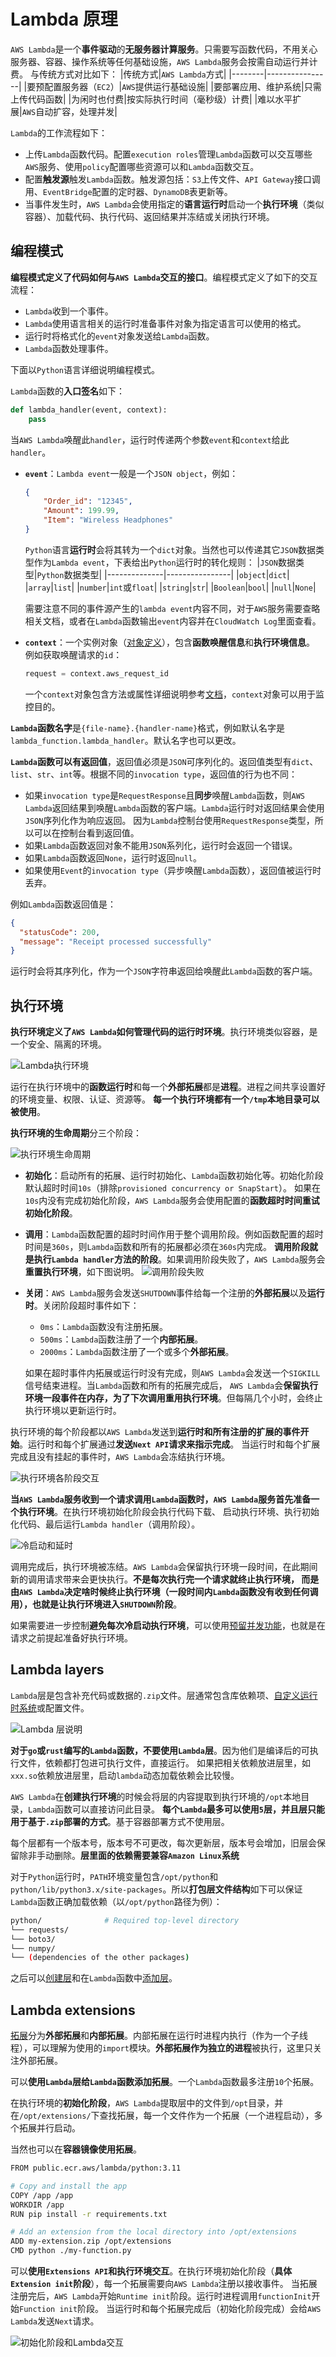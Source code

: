 # Lambda 原理
`AWS Lambda`是一个**事件驱动**的**无服务器计算服务**。只需要写函数代码，不用关心服务器、容器、操作系统等任何基础设施，`AWS Lambda`服务会按需自动运行并计费。
与传统方式对比如下：
|传统方式|`AWS Lambda`方式|
|--------|----------------|
|要预配置服务器（`EC2`）|`AWS`提供运行基础设施|
|要部署应用、维护系统|只需上传代码函数|
|为闲时也付费|按实际执行时间（毫秒级）计费|
|难以水平扩展|`AWS`自动扩容，处理并发|

`Lambda`的工作流程如下：
+ 上传`Lambda`函数代码。配置`execution roles`管理`Lambda`函数可以交互哪些`AWS`服务、使用`policy`配置哪些资源可以和`Lambda`函数交互。
+ 配置**触发源**触发`Lambda`函数。触发源包括：`S3`上传文件、`API Gateway`接口调用、`EventBridge`配置的定时器、`DynamoDB`表更新等。
+ 当事件发生时，`AWS Lambda`会使用指定的**语言运行时**启动一个**执行环境**（类似容器）、加载代码、执行代码、返回结果并冻结或关闭执行环境。

## 编程模式
**编程模式定义了代码如何与`AWS Lambda`交互的接口**。编程模式定义了如下的交互流程：
+ `Lambda`收到一个事件。
+ `Lambda`使用语言相关的运行时准备事件对象为指定语言可以使用的格式。
+ 运行时将格式化的`event`对象发送给`Lambda`函数。
+ `Lambda`函数处理事件。

下面以`Python`语言详细说明编程模式。

`Lambda`函数的**入口签名**如下：
```python
def lambda_handler(event, context):
    pass
```
当`AWS Lambda`唤醒此`handler`，运行时传递两个参数`event`和`context`给此`handler`。
+ **`event`**：`Lambda event`一般是一个`JSON object`，例如：
  ```json
  {
      "Order_id": "12345",
      "Amount": 199.99,
      "Item": "Wireless Headphones"
  }
  ```
  `Python`语言**运行时**会将其转为一个`dict`对象。当然也可以传递其它`JSON`数据类型作为`Lambda event`，下表给出`Python`运行时的转化规则：
    |`JSON`数据类型|`Python`数据类型|
    |--------------|----------------|
    |`object`|`dict`|
    |`array`|`list`|
    |`number`|`int`或`float`|
    |`string`|`str`|
    |`Boolean`|`bool`|
    |`null`|`None`|
  
  需要注意不同的事件源产生的`lambda event`内容不同，对于`AWS`服务需要查略相关文档，或者在`Lambda`函数输出`event`内容并在`CloudWatch Log`里面查看。
+ **`context`**：一个实例对象（[对象定义](https://github.com/aws/aws-lambda-python-runtime-interface-client/blob/main/awslambdaric/lambda_context.py)），包含**函数唤醒信息**和**执行环境信息**。
  例如获取唤醒请求的`id`：
  ```python
  request = context.aws_request_id
  ```
  一个`context`对象包含方法或属性详细说明参考[文档](https://docs.aws.amazon.com/lambda/latest/dg/python-context.html)，`context`对象可以用于监控目的。

**`Lambda`函数名字**是`{file-name}.{handler-name}`格式，例如默认名字是`lambda_function.lambda_handler`。默认名字也可以更改。

**`Lambda`函数可以有返回值**，返回值必须是`JSON`可序列化的。返回值类型有`dict`、`list`、`str`、`int`等。根据不同的`invocation type`，返回值的行为也不同：
+ 如果`invocation type`是`RequestResponse`且**同步**唤醒`Lambda`函数，则`AWS Lambda`返回结果到唤醒`Lambda`函数的客户端。`Lambda`运行时对返回结果会使用`JSON`序列化作为响应返回。
  因为`Lambda`控制台使用`RequestResponse`类型，所以可以在控制台看到返回值。
+ 如果`Lambda`函数返回对象不能用`JSON`系列化，运行时会返回一个错误。
+ 如果`Lambda`函数返回`None`，运行时返回`null`。
+ 如果使用`Event`的`invocation type`（异步唤醒`Lambda`函数），返回值被运行时丢弃。

例如`Lambda`函数返回值是：
```json
{
  "statusCode": 200,
  "message": "Receipt processed successfully"
}
```
运行时会将其序列化，作为一个`JSON`字符串返回给唤醒此`Lambda`函数的客户端。

## 执行环境
**执行环境定义了`AWS Lambda`如何管理代码的运行时环境**。执行环境类似容器，是一个安全、隔离的环境。

![Lambda执行环境](./images/执行环境.png)

运行在执行环境中的**函数运行时**和每一个**外部拓展**都是**进程**。进程之间共享设置好的环境变量、权限、认证、资源等。
**每一个执行环境都有一个`/tmp`本地目录可以被使用**。

**执行环境的生命周期**分三个阶段：

![执行环境生命周期](./images/执行环境生命周期.png)

+ **初始化**：启动所有的拓展、运行时初始化、`Lambda`函数初始化等。初始化阶段默认超时时间`10s`（排除`provisioned concurrency or SnapStart`）。
  如果在`10s`内没有完成初始化阶段，`AWS Lambda`服务会使用配置的**函数超时时间重试初始化阶段**。
+ **调用**：`Lambda`函数配置的超时时间作用于整个调用阶段。例如函数配置的超时时间是`360s`，则`Lambda`函数和所有的拓展都必须在`360s`内完成。
  **调用阶段就是执行`Lambda handler`方法的阶段**。如果调用阶段失败了，`AWS Lambda`服务会**重置执行环境**，如下图说明。
  ![调用阶段失败](./images/调用阶段失败.png)
+ **关闭**：`AWS Lambda`服务会发送`SHUTDOWN`事件给每一个注册的**外部拓展**以及**运行时**。关闭阶段超时事件如下：
  + `0ms`：`Lambda`函数没有注册拓展。
  + `500ms`：`Lambda`函数注册了一个**内部拓展**。
  + `2000ms`：`Lambda`函数注册了一个或多个**外部拓展**。

  如果在超时事件内拓展或运行时没有完成，则`AWS Lambda`会发送一个`SIGKILL`信号结束进程。当`Lambda`函数和所有的拓展完成后，
  `AWS Lambda`会**保留执行环境一段事件在内存，为了下次调用重用执行环境**。但每隔几个小时，会终止执行环境以更新运行时。

执行环境的每个阶段都以`AWS Lambda`发送到**运行时和所有注册的扩展的事件开始**。运行时和每个扩展通过**发送`Next API`请求来指示完成**。
当运行时和每个扩展完成且没有挂起的事件时，`AWS Lambda`会冻结执行环境。

![执行环境各阶段交互](./images/执行环境各阶段交互流程.png)

**当`AWS Lambda`服务收到一个请求调用`Lambda`函数时，`AWS Lambda`服务首先准备一个执行环境**。在执行环境初始化阶段会执行代码下载、
启动执行环境、执行初始化代码、最后运行`Lambda handler`（调用阶段）。

![冷启动和延时](./images/冷启动和延时.png)

调用完成后，执行环境被冻结。`AWS Lambda`会保留执行环境一段时间，在此期间新的调用请求带来会更快执行。**不是每次执行完一个请求就终止执行环境，
而是由`AWS Lambda`决定啥时候终止执行环境（一段时间内`Lambda`函数没有收到任何调用），也就是让执行环境进入`SHUTDOWN`阶段**。

如果需要进一步控制**避免每次冷启动执行环境**，可以使用[预留并发功能](https://docs.aws.amazon.com/lambda/latest/dg/provisioned-concurrency.html)，也就是在请求之前提起准备好执行环境。

## Lambda layers
`Lambda`层是包含补充代码或数据的`.zip`文件。层通常包含库依赖项、[自定义运行时系统](https://docs.aws.amazon.com/lambda/latest/dg/runtimes-custom.html)或配置文件。

![Lambda 层说明](./images/Lambda层说明.png)

**对于`go`或`rust`编写的`Lambda`函数，不要使用`Lambda`层**。因为他们是编译后的可执行文件，依赖都打包进可执行文件，直接运行。
如果把相关依赖放进层里，如`xxx.so`依赖放进层里，启动`lambda`动态加载依赖会比较慢。

`AWS Lambda`在**创建执行环境**的时候会将层的内容提取到执行环境的`/opt`本地目录，`Lambda`函数可以直接访问此目录。
**每个`Lambda`最多可以使用`5`层，并且层只能用于基于`.zip`部署的方式**。基于容器部署方式不使用层。

每个层都有一个版本号，版本号不可更改，每次更新层，版本号会增加，旧层会保留除非手动删除。**层里面的依赖需要兼容`Amazon Linux`系统**

对于`Python`运行时，`PATH`环境变量包含`/opt/python`和`python/lib/python3.x/site-packages`。所以**打包层文件结构**如下可以保证`Lambda`函数正确加载依赖（以`/opt/python`路径为例）：
```bash
python/              # Required top-level directory
└── requests/
└── boto3/
└── numpy/
└── (dependencies of the other packages)
```
之后可以[创建层](https://docs.aws.amazon.com/lambda/latest/dg/creating-deleting-layers.html#layers-create)和在`Lambda`函数中[添加层](https://docs.aws.amazon.com/lambda/latest/dg/adding-layers.html)。
## Lambda extensions
[拓展](https://aws.amazon.com/cn/blogs/aws/getting-started-with-using-your-favorite-operational-tools-on-aws-lambda-extensions-are-now-generally-available/)分为**外部拓展**和**内部拓展**。内部拓展在运行时进程内执行（作为一个子线程），可以理解为使用的`import`模块。**外部拓展作为独立的进程**被执行，这里只关注外部拓展。

可以**使用`Lambda`层给`Lambda`函数添加拓展**。一个`Lambda`函数最多注册`10`个拓展。

在执行环境的**初始化阶段**，`AWS Lambda`提取层中的文件到`/opt`目录，并在`/opt/extensions/`下查找拓展，每一个文件作为一个拓展（一个进程启动），多个拓展并行启动。

当然也可以在**容器镜像使用拓展**。
```bash
FROM public.ecr.aws/lambda/python:3.11

# Copy and install the app
COPY /app /app
WORKDIR /app
RUN pip install -r requirements.txt

# Add an extension from the local directory into /opt/extensions
ADD my-extension.zip /opt/extensions
CMD python ./my-function.py
```

可以**使用`Extensions API`和执行环境交互**。在执行环境初始化阶段（**具体`Extension init`阶段**），每一个拓展需要向`AWS Lambda`注册以接收事件。
当拓展注册完后，`AWS Lambda`开始`Runtime init`阶段。运行时进程调用`functionInit`开始`Function init`阶段。
当运行时和每个拓展完成后（初始化阶段完成）会给`AWS Lambda`发送`Next`请求。

![初始化阶段和Lambda交互](./images/初始化阶段和Lambda交互.png)
